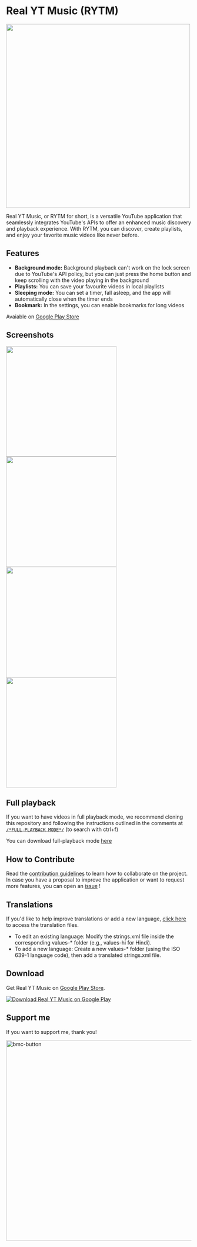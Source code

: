 # Real YT Music (RYTM)

<img src = "https://riccardoventurini.dev/images/rytm.png" width ="500" />

Real YT Music, or RYTM for short, is a versatile YouTube application that seamlessly integrates YouTube's APIs to offer an enhanced music discovery and playback experience. With RYTM, you can discover, create playlists, and enjoy your favorite music videos like never before.


## Features

- **Background mode:** Background playback can't work on the lock screen due to YouTube's API policy, but you can just press the home button and keep scrolling with the video playing in the background
- **Playlists:** You can save your favourite videos in local playlists
- **Sleeping mode:** You can set a timer, fall asleep, and the app will automatically close when the timer ends
- **Bookmark:** In the settings, you can enable bookmarks for long videos

Avaiable on [Google Play Store](https://play.google.com/store/apps/details?id=com.ctrlvnt.rytm)


## Screenshots
<p>
  <img src = "https://play-lh.googleusercontent.com/Qmw7hhpAzZ_d-Ie86oN06ONt5Cw0Xx6esfCKlS9wRX4xWNt_5QOBPgyDtq_LTalcSSM=w2560-h1440" width ="300" />
  <img src = "https://play-lh.googleusercontent.com/H3ee6804bsluuWRuNd8xFdhHqEPqTW_-NS5jQubO3Ic0v5EYUhJGUMiA_Hj5hea7mfI=w2560-h1440" width ="300" />
  <img src = "https://play-lh.googleusercontent.com/BuJ2p-L7CtkF2FSyOmvAaxauDhOMVeMf2jEXGlVQZjrir4WGWC-w8r_sMmoVWS6hJTY=w2560-h1440" width ="300" />
  <img src = "https://play-lh.googleusercontent.com/Ffam3JAudYr2ggfAKR6Spot4gQkdlV-VQdDJ8cztaIm265-14TkQj1l-b8-Rh72dcACm=w2560-h1440" width ="300" />
</p>

## Full playback
If you want to have videos in full playback mode, we recommend cloning this repository and following the instructions outlined in the comments at [```/*FULL-PLAYBACK MODE*/```](https://github.com/ctrlVnt/Real-YT-Music/blob/master/app/src/main/java/com/ctrlvnt/rytm/ui/fragment/YouTubePlayerSupport.kt) (to search with ctrl+f)

You can download full-playback mode [here](https://github.com/ctrlVnt/Real-YT-Music/releases)

## How to Contribute
Read the [contribution guidelines](CONTRIBUTING.md) to learn how to collaborate on the project.
In case you have a proposal to improve the application or want to request more features, you can open an [issue](https://github.com/ctrlVnt/Real-YT-Music/issues) !

## Translations
If you'd like to help improve translations or add a new language, [click here](https://github.com/ctrlVnt/Real-YT-Music/tree/master/app/src/main/res) to access the translation files.
- To edit an existing language: Modify the strings.xml file inside the corresponding values-* folder (e.g., values-hi for Hindi).
- To add a new language: Create a new values-* folder (using the ISO 639-1 language code), then add a translated strings.xml file.

## Download

Get Real YT Music on [Google Play Store](https://play.google.com/store/apps/details?id=com.ctrlvnt.rytm).

[![Download Real YT Music on Google Play](https://play.google.com/intl/en_us/badges/static/images/badges/en_badge_web_generic.png)](https://play.google.com/store/apps/details?id=com.ctrlvnt.rytm)


## Support me
If you want to support me, thank you!

[<img width="545" alt="bmc-button" src="https://github.com/user-attachments/assets/002f8e0b-c0a7-45bf-b73d-92d36dff8090" />](https://www.buymeacoffee.com/v3ntuz)

